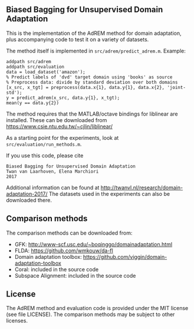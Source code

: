 Biased Bagging for Unsupervised Domain Adaptation
--------------------------

This is the implementation of the AdREM method for domain adaptation, plus accompanying code to test it on a variety of datasets.

The method itself is implemented in `src/adrem/predict_adrem.m`.
Example:

    addpath src/adrem
    addpath src/evaluation
    data = load_dataset('amazon');
    % Predict labels of 'dvd' target domain using 'books' as source
    % Preprocess data: divide by standard deviation over both domains
    [x_src, x_tgt] = preprocess(data.x{1}, data.y{1}, data.x{2}, 'joint-std');
    y = predict_adrem(x_src, data.y{1}, x_tgt);
    mean(y == data.y{2})

The method requires that the MATLAB/octave bindings for liblinear are installed. These can be downloaded from https://www.csie.ntu.edu.tw/~cjlin/liblinear/

As a starting point for the experiments, look at `src/evaluation/run_methods.m`.

If you use this code, please cite

    Biased Bagging for Unsupervised Domain Adaptation
    Twan van Laarhoven, Elena Marchiori
    2017

Additional information can be found at http://twanvl.nl/research/domain-adaptation-2017/
The datasets used in the experiments can also be downloaded there.

Comparison methods
----
The comparison methods can be downloaded from:
* GFK: http://www-scf.usc.edu/~boqinggo/domainadaptation.html
* FLDA: https://github.com/wmkouw/da-fl
* Domain adaptation toolbox: https://github.com/viggin/domain-adaptation-toolbox
* Coral: included in the source code
* Subspace Alignment: included in the source code

License
----
The AdREM method and evaluation code is provided under the MIT license (see file LICENSE).
The comparison methods may be subject to other licenses.

